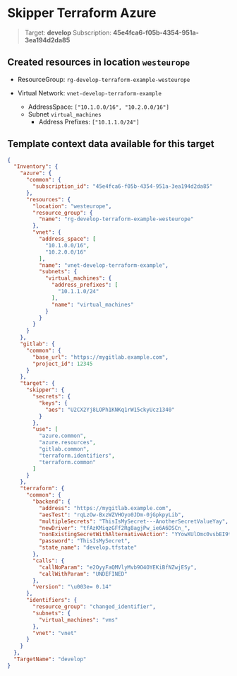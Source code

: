 # Skipper Terraform Azure
> Target: **develop**
> Subscription: **45e4fca6-f05b-4354-951a-3ea194d2da85**

## Created resources in location `westeurope`

- ResourceGroup: `rg-develop-terraform-example-westeurope`

- Virtual Network: `vnet-develop-terraform-example`
  - AddressSpace: `["10.1.0.0/16", "10.2.0.0/16"]`
  - Subnet `virtual_machines`
    - Address Prefixes: `["10.1.1.0/24"]`


## Template context data available for this target
```json
{
  "Inventory": {
    "azure": {
      "common": {
        "subscription_id": "45e4fca6-f05b-4354-951a-3ea194d2da85"
      },
      "resources": {
        "location": "westeurope",
        "resource_group": {
          "name": "rg-develop-terraform-example-westeurope"
        },
        "vnet": {
          "address_space": [
            "10.1.0.0/16",
            "10.2.0.0/16"
          ],
          "name": "vnet-develop-terraform-example",
          "subnets": {
            "virtual_machines": {
              "address_prefixes": [
                "10.1.1.0/24"
              ],
              "name": "virtual_machines"
            }
          }
        }
      }
    },
    "gitlab": {
      "common": {
        "base_url": "https://mygitlab.example.com",
        "project_id": 12345
      }
    },
    "target": {
      "skipper": {
        "secrets": {
          "keys": {
            "aes": "U2CX2Yj8LOPh1KNKq1rW15ckyUcz1340"
          }
        },
        "use": [
          "azure.common",
          "azure.resources",
          "gitlab.common",
          "terraform.identifiers",
          "terraform.common"
        ]
      }
    },
    "terraform": {
      "common": {
        "backend": {
          "address": "https://mygitlab.example.com",
          "aesTest": "rqLzOw-BxzWZVHOyo0JDm-0jGpkpyLib",
          "multipleSecrets": "ThisIsMySecret---AnotherSecretValueYay",
          "newDriver": "tfAzKMiqzGFf2Rg8agjPw_ie6A6DSCn_",
          "nonExistingSecretWithAlternativeAction": "YYowXUlOmc0vsbEI9twsa1f6FeI9wTLfRtf9XzrChslW9exqfPqXZoLEk3RVlgYG",
          "password": "ThisIsMySecret",
          "state_name": "develop.tfstate"
        },
        "calls": {
          "callNoParam": "e2OyyFaQMVlyMvb9O4OYEKiBfNZwjESy",
          "callWithParam": "UNDEFINED"
        },
        "version": "\u003e= 0.14"
      },
      "identifiers": {
        "resource_group": "changed_identifier",
        "subnets": {
          "virtual_machines": "vms"
        },
        "vnet": "vnet"
      }
    }
  },
  "TargetName": "develop"
}
```
